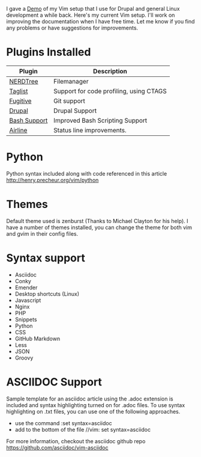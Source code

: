 

I gave a [Demo](http://bit.ly/drupal-development-with-vim) of my Vim setup that I use for Drupal and general Linux development a while back. Here's my current Vim setup. I'll work on improving the documentation when I have free time. Let me know if you find any problems or have suggestions for improvements. 

Plugins Installed
=================

| Plugin   | Description|
|-------------|------------------------------------------------------------------------------------------------|
| [NERDTree](http://www.vim.org/scripts/script.php?script_id=1658)| Filemanager                                |
| [Taglist](http://www.vim.org/scripts/script.php?script_id=273)  | Support for code profiling, using CTAGS    |
| [Fugitive](http://www.vim.org/scripts/script.php?script_id=2975)| Git support                                |
| [Drupal](http://drupal.org/node/1389006)                        | Drupal Support                             |
| [Bash Support](http://www.vim.org/scripts/script.php?script_id=365)| Improved Bash Scripting  Support        |
| [Airline](http://www.vim.org/scripts/script.php?script_id=4661)| Status line improvements.                   |



Python
======

Python syntax included along with code referenced in this article  http://henry.precheur.org/vim/python

Themes
======
Default theme used is zenburst (Thanks to Michael Clayton for his help). I have a number of themes installed, you can change the theme for both vim and gvim in their config files.

Syntax support
==============
* Asciidoc
* Conky
* Emender
* Desktop shortcuts (Linux)
* Javascript
* Nginx
* PHP
* Snippets
* Python
* CSS
* GitHub Markdown
* Less
* JSON
* Groovy

ASCIIDOC Support
================
Sample template for an asciidoc article using the .adoc extension is included and syntax highlighting turned on for .adoc files. To use syntax highlighting on .txt files, you can use one of the following approaches.

* use the command :set syntax=asciidoc
* add to the bottom of the file  //vim: set syntax=asciidoc

For more information, checkout the asciidoc github repo https://github.com/asciidoc/vim-asciidoc
